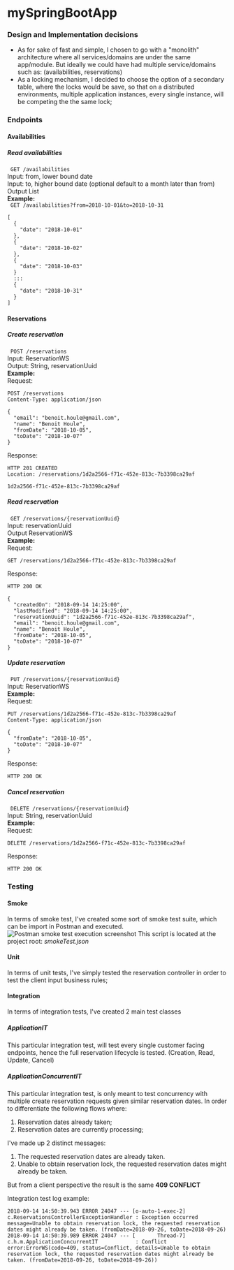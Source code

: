 
  
# mySpringBootApp  
  
### Design and Implementation decisions 

 - As for sake of fast and simple, I chosen to go with a "monolith" architecture where all services/domains are under the same app/module.  But ideally we could have had multiple service/domains such as: (availabilities, reservations)
 - As a locking mechanism, I decided to choose the option of a secondary table, where the locks would be save, so that on a distributed environments, multiple application instances, every single instance, will be competing the the same lock;

  
### Endpoints  
#### Availabilities  
##### Read availabilities  
``` GET /availabilities```  
Input: from, lower bound date  
Input: to, higher bound date (optional default to a month later than from)  
Output List<AvailabilitiesWS>  
**Example:**  
``` GET /availabilities?from=2018-10-01&to=2018-10-31```  
```  
[  
  {
    "date": "2018-10-01"
  },
  {
    "date": "2018-10-02"
  },
  {
    "date": "2018-10-03"
  }
  :::
  {
    "date": "2018-10-31"
  }
]  
```  
#### Reservations  
##### Create reservation  
``` POST /reservations```  
Input: ReservationWS  
Output: String, reservationUuid  
**Example:**  
Request:  
```  
POST /reservations  
Content-Type: application/json  
  
{  
  "email": "benoit.houle@gmail.com",
  "name": "Benoit Houle",
  "fromDate": "2018-10-05",
  "toDate": "2018-10-07"
}  
```  
Response:  
```  
HTTP 201 CREATED  
Location: /reservations/1d2a2566-f71c-452e-813c-7b3398ca29af  
  
1d2a2566-f71c-452e-813c-7b3398ca29af  
```  
##### Read reservation  
``` GET /reservations/{reservationUuid}```  
Input: reservationUuid  
Output ReservationWS  
**Example:**  
Request:  
```  
GET /reservations/1d2a2566-f71c-452e-813c-7b3398ca29af  
```  
Response:  
```  
HTTP 200 OK  
  
{  
  "createdOn": "2018-09-14 14:25:00",
  "lastModified": "2018-09-14 14:25:00",
  "reservationUuid": "1d2a2566-f71c-452e-813c-7b3398ca29af",
  "email": "benoit.houle@gmail.com",
  "name": "Benoit Houle",
  "fromDate": "2018-10-05",
  "toDate": "2018-10-07"
}  
```  
##### Update reservation  
``` PUT /reservations/{reservationUuid}```  
Input: ReservationWS  
**Example:**  
Request:  
```  
PUT /reservations/1d2a2566-f71c-452e-813c-7b3398ca29af  
Content-Type: application/json  
  
{  
  "fromDate": "2018-10-05",
  "toDate": "2018-10-07"
}  
```  
Response:  
```  
HTTP 200 OK  
```  
##### Cancel reservation  
``` DELETE /reservations/{reservationUuid}```  
Input: String, reservationUuid  
**Example:**  
Request:  
```  
DELETE /reservations/1d2a2566-f71c-452e-813c-7b3398ca29af  
```  
Response:  
```  
HTTP 200 OK  
```

### Testing
#### Smoke
In terms of smoke test, I've created some sort of smoke test suite, which can be import in Postman and executed.
![Postman smoke test execution screenshot](smokeTestExecution.png)
This script is located at the project root: *smokeTest.json*
#### Unit
In terms of unit tests, I've simply tested the reservation controller in order to test the client input business rules;
#### Integration
In terms of integration tests, I've created 2 main test classes
##### ApplicationIT
This particular integration test, will test every single customer facing endpoints, hence the full reservation lifecycle is tested. (Creation, Read, Update, Cancel)
##### ApplicationConcurrentIT
This particular integration test, is only meant to test concurrency with multiple create reservation requests given similar reservation dates.
In order to differentiate the following flows where:
 1. Reservation dates already taken;
 2. Reservation dates are currently processing;

I've made up 2 distinct messages:

 1. The requested reservation dates are already taken.
 2. Unable to obtain reservation lock, the requested reservation dates might already be taken.
 
But from a client perspective the result is the same **409 CONFLICT**

Integration test log example:
```
2018-09-14 14:50:39.943 ERROR 24047 --- [o-auto-1-exec-2] c.ReservationsControllerExceptionHandler : Exception occurred message=Unable to obtain reservation lock, the requested reservation dates might already be taken. (fromDate=2018-09-26, toDate=2018-09-26)
2018-09-14 14:50:39.989 ERROR 24047 --- [       Thread-7] c.h.m.ApplicationConcurrentIT            : Conflict error:ErrorWS(code=409, status=Conflict, details=Unable to obtain reservation lock, the requested reservation dates might already be taken. (fromDate=2018-09-26, toDate=2018-09-26))
```
